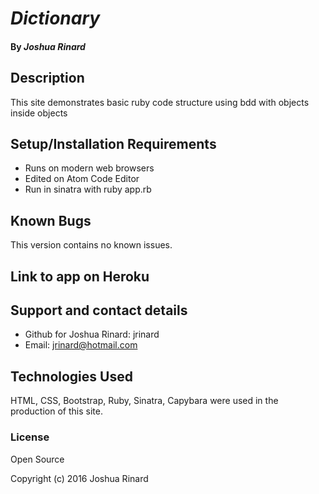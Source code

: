 # _Dictionary_


#### By _**Joshua Rinard**_

## Description

This site demonstrates basic ruby code structure using bdd with objects inside objects


## Setup/Installation Requirements

* Runs on modern web browsers
* Edited on Atom Code Editor
* Run in sinatra with ruby app.rb

## Known Bugs

This version contains no known issues.

## Link to app on Heroku



## Support and contact details

* Github for Joshua Rinard: jrinard
* Email: jrinard@hotmail.com

## Technologies Used

HTML, CSS, Bootstrap, Ruby, Sinatra, Capybara were used in the production of this site.

### License

Open Source

Copyright (c) 2016 Joshua Rinard
